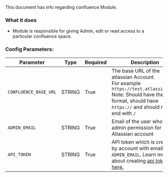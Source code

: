 This document has info regarding confluence Module.

### What it does
- Module is responsible for giving Admin, edit or read access to a particular confluence space.


### Config Parameters:
Parameter | Type | Required | Description
--- | ---| --- | ---
`CONFLUENCE_BASE_URL` | STRING | True | The base URL of the atlassian Account. <br> For example `https://test.atlassian.net` <br> Note: Should have the same format, should have `https://` and should not end with `/`
`ADMIN_EMAIL` | STRING | True | Email of the user who have admin permission for the Atlassian account
`API_TOKEN` | STRING | True | API token which is created by account with email `ADMIN_EMAIL`. Learn more about creating [api token in here.](https://support.atlassian.com/atlassian-account/docs/manage-api-tokens-for-your-atlassian-account/)
